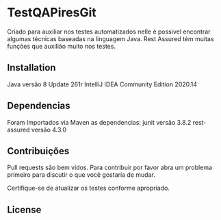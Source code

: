 # TestQAPiresGit

Criado para auxiliar nos testes automatizados nelle é possivel encontrar algumas técnicas baseadas na linguagem Java. Rest Assured tém muitas funções que auxilião muito nos testes.

## Installation
Java versão 8 Update 261r
IntelliJ IDEA Community Edition 2020.14


## Dependencias
Foram Importados via Maven as dependencias:
junit versão 3.8.2
rest-assured versão	4.3.0

## Contribuições
Pull requests são bem vidos. Para contribuir por favor abra um problema primeiro para discutir o que você gostaria de mudar.

Certifique-se de atualizar os testes conforme apropriado.

## License

